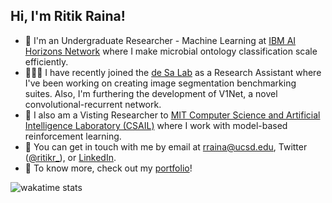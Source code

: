 ## Hi, I'm Ritik Raina!

- 🌱 I'm an Undergraduate Researcher - Machine Learning at [IBM AI Horizons Network](https://www.research.ibm.com/artificial-intelligence/horizons-network/) where I make microbial ontology classification scale efficiently.
- 👨🏼‍🔬 I have recently joined the [de Sa Lab](https://cogsci.ucsd.edu/~desa/index.html) as a Research Assistant where I've been working on creating image segmentation benchmarking suites. Also, I'm furthering the development of V1Net, a novel convolutional-recurrent network.
- 🎒 I also am a Visting Researcher to [MIT Computer Science and Artificial Intelligence Laboratory (CSAIL)](https://www.csail.mit.edu) where I work with model-based reinforcement learning.
- 💬 You can get in touch with me by email at [rraina@ucsd.edu](mailto:rraina@ucsd.edu), Twitter ([@ritikr_](https://twitter.com/ritik_r)), or [LinkedIn](https://www.linkedin.com/in/ritikraina/).
- 📌 To know more, check out my [portfolio](https://ritik.xyz)!

![wakatime stats](https://github-readme-stats.vercel.app/api/wakatime?username=rainarit&layuout=compact&theme=synthwave)
